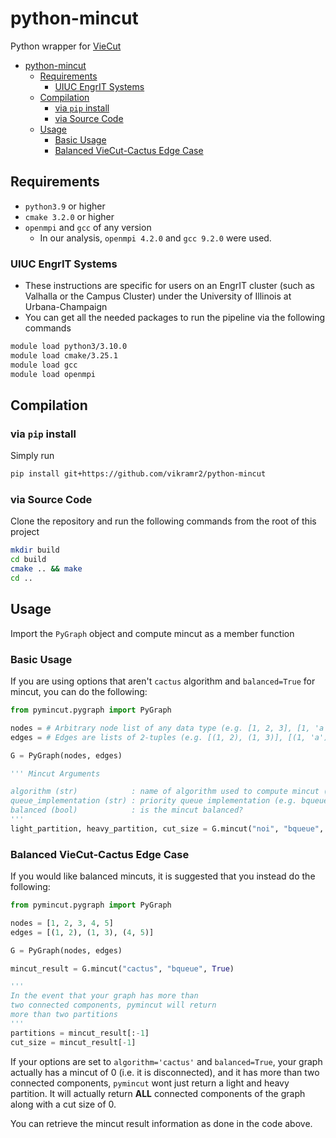 # python-mincut

Python wrapper for [VieCut](https://github.com/VieCut/VieCut)

- [python-mincut](#python-mincut)
  - [Requirements](#requirements)
    - [UIUC EngrIT Systems](#uiuc-engrit-systems)
  - [Compilation](#compilation)
    - [via `pip` install](#via-pip-install)
    - [via Source Code](#via-source-code)
  - [Usage](#usage)
    - [Basic Usage](#basic-usage)
    - [Balanced VieCut-Cactus Edge Case](#balanced-viecut-cactus-edge-case)
   
## Requirements

- `python3.9` or higher
- `cmake 3.2.0` or higher
- `openmpi` and `gcc` of any version
  - In our analysis, `openmpi 4.2.0` and `gcc 9.2.0` were used.

### UIUC EngrIT Systems

- These instructions are specific for users on an EngrIT cluster (such as Valhalla or the Campus Cluster) under the University of Illinois at Urbana-Champaign
- You can get all the needed packages to run the pipeline via the following commands

```bash
module load python3/3.10.0
module load cmake/3.25.1
module load gcc
module load openmpi
```

## Compilation

### via `pip` install

Simply run

```bash
pip install git+https://github.com/vikramr2/python-mincut
```

### via Source Code

Clone the repository and run the following commands from the root of this project

```bash
mkdir build
cd build
cmake .. && make
cd ..
```

## Usage

Import the `PyGraph` object and compute mincut as a member function

### Basic Usage

If you are using options that aren't `cactus` algorithm and `balanced=True` for mincut, you can do the following:

```Python
from pymincut.pygraph import PyGraph

nodes = # Arbitrary node list of any data type (e.g. [1, 2, 3], [1, 'a', 0.5], etc.)
edges = # Edges are lists of 2-tuples (e.g. [(1, 2), (1, 3)], [(1, 'a'), (0.5, 1)], etc.). The elements in the tuples must be in the node list.

G = PyGraph(nodes, edges)

''' Mincut Arguments

algorithm (str)            : name of algorithm used to compute mincut (e.g. noi, vc, cactus)
queue_implementation (str) : priority queue implementation (e.g. bqueue, bstack, heap)
balanced (bool)            : is the mincut balanced?
'''
light_partition, heavy_partition, cut_size = G.mincut("noi", "bqueue", False)
```

### Balanced VieCut-Cactus Edge Case

If you would like balanced mincuts, it is suggested that you instead do the following:

```Python
from pymincut.pygraph import PyGraph

nodes = [1, 2, 3, 4, 5]
edges = [(1, 2), (1, 3), (4, 5)]

G = PyGraph(nodes, edges)

mincut_result = G.mincut("cactus", "bqueue", True)

'''
In the event that your graph has more than 
two connected components, pymincut will return
more than two partitions
'''
partitions = mincut_result[:-1]
cut_size = mincut_result[-1]
```

If your options are set to `algorithm='cactus'` and `balanced=True`, your graph actually has a mincut of 0 (i.e. it is disconnected), and it has more than two connected components, `pymincut` wont just return a light and heavy partition. It will actually return **ALL** connected components of the graph along with a cut size of 0.
  
You can retrieve the mincut result information as done in the code above.
